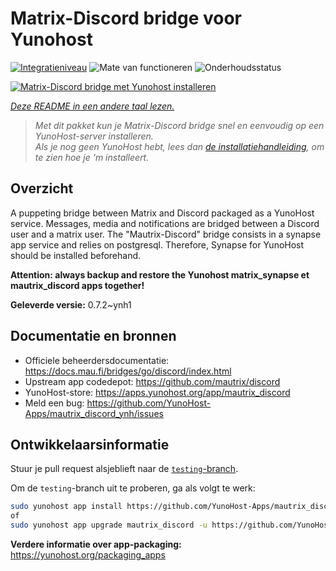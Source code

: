 <!--
NB: Deze README is automatisch gegenereerd door <https://github.com/YunoHost/apps/tree/master/tools/readme_generator>
Hij mag NIET handmatig aangepast worden.
-->

# Matrix-Discord bridge voor Yunohost

[![Integratieniveau](https://apps.yunohost.org/badge/integration/mautrix_discord)](https://ci-apps.yunohost.org/ci/apps/mautrix_discord/)
![Mate van functioneren](https://apps.yunohost.org/badge/state/mautrix_discord)
![Onderhoudsstatus](https://apps.yunohost.org/badge/maintained/mautrix_discord)

[![Matrix-Discord bridge met Yunohost installeren](https://install-app.yunohost.org/install-with-yunohost.svg)](https://install-app.yunohost.org/?app=mautrix_discord)

*[Deze README in een andere taal lezen.](./ALL_README.md)*

> *Met dit pakket kun je Matrix-Discord bridge snel en eenvoudig op een YunoHost-server installeren.*  
> *Als je nog geen YunoHost hebt, lees dan [de installatiehandleiding](https://yunohost.org/install), om te zien hoe je 'm installeert.*

## Overzicht

A puppeting bridge between Matrix and Discord packaged as a YunoHost service. Messages, media and notifications are bridged between a Discord user and a matrix user. The "Mautrix-Discord" bridge consists in a synapse app service and relies on postgresql. Therefore, Synapse for YunoHost should be installed beforehand.

**Attention: always backup and restore the Yunohost matrix_synapse et mautrix_discord apps together!**


**Geleverde versie:** 0.7.2~ynh1
## Documentatie en bronnen

- Officiele beheerdersdocumentatie: <https://docs.mau.fi/bridges/go/discord/index.html>
- Upstream app codedepot: <https://github.com/mautrix/discord>
- YunoHost-store: <https://apps.yunohost.org/app/mautrix_discord>
- Meld een bug: <https://github.com/YunoHost-Apps/mautrix_discord_ynh/issues>

## Ontwikkelaarsinformatie

Stuur je pull request alsjeblieft naar de [`testing`-branch](https://github.com/YunoHost-Apps/mautrix_discord_ynh/tree/testing).

Om de `testing`-branch uit te proberen, ga als volgt te werk:

```bash
sudo yunohost app install https://github.com/YunoHost-Apps/mautrix_discord_ynh/tree/testing --debug
of
sudo yunohost app upgrade mautrix_discord -u https://github.com/YunoHost-Apps/mautrix_discord_ynh/tree/testing --debug
```

**Verdere informatie over app-packaging:** <https://yunohost.org/packaging_apps>
